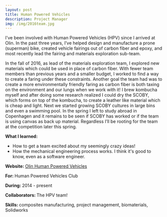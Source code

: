 ```yaml
---
layout: post
title: Human Powered Vehicles
description: Project Manager
img: /img/2016team.jpg
---
```


I've been involved with Human Powered Vehicles (HPV) since I arrived at Olin. In the past three years, I’ve helped design and manufacture a prone (superman) bike, created vehicle fairings out of carbon fiber and epoxy, and most recently lead the fairing and materials exploration sub-team. 

In the fall of 2016, as lead of the materials exploration team, I explored new materials which could be used in place of carbon fiber. With fewer team members than previous years and a smaller budget, I worked to find a way to create a faring under these constraints. Another goal the team had was to create a more environmentally friendly faring as carbon fiber is both taxing on the environment and our lungs when we work with it! I brew kombucha myself and after doing some research realized I could dry the SCOBY, which forms on top of the kombucha, to create a leather like material which is cheap and light. Next we started growing SCOBY cultures in large bins and even a swimming pool. In the spring I left to study abroad in Copenhagen and it remains to be seen if SCOBY has worked or if the team is using canvas as back up material. Regardless I’ll be rooting for the team at the competition later this spring.

<b>What I learned: </b>
- How to get a team excited about my seemingly crazy ideas!
- How the mechanical engineering process works. I think it's good to know, even as a software engineer.

<b>Website: </b> <a href="http://hpv.olin.edu/">Olin Human Powered Vehicles</a>

<b>For: </b>Human Powered Vehicles Club

<b>During: </b> 2014 - present

<b>Collaborators: </b>The HPV team!

<b>Skills: </b>composites manufacturing, project management, biomaterials, Solidworks